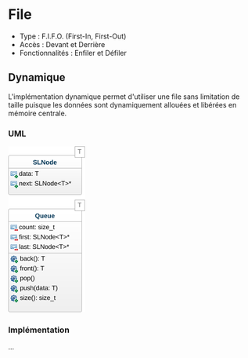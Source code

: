 # File #

- Type : F.I.F.O. (First-In, First-Out)
- Accès : Devant et Derrière
- Fonctionnalités : Enfiler et Défiler

## Dynamique ##

L'implémentation dynamique permet d'utiliser une file sans limitation de taille puisque les données sont dynamiquement allouées et libérées en mémoire centrale.

### UML ###

![](Images/CPP/QueueUML.png)

### Implémentation ###

...